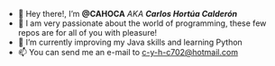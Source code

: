 - 👋 Hey there!, I’m **@CAHOCA** *AKA **Carlos Hortúa Calderón***
- 👀 I am very passionate about the world of programming, these few repos are for all of you with pleasure!
- 🌱 I’m currently improving my Java skills and learning Python
- 📫 You can send me an e-mail to c-y-h-c702@hotmail.com

<!---
CAHOCA/CAHOCA is a ✨ special ✨ repository because its `README.md` (this file) appears on your GitHub profile.
You can click the Preview link to take a look at your changes.
--->
